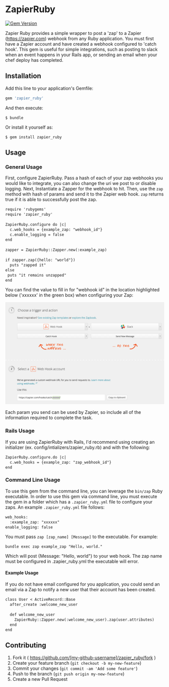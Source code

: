 # ZapierRuby

[![Gem Version](https://badge.fury.io/rb/zapier_ruby.svg)](http://badge.fury.io/rb/zapier_ruby)

Zapier Ruby provides a simple wrapper to post a 'zap' to a Zapier (https://zapier.com) webhook from any Ruby application. You must first have a Zapier account and have created a webhook configured to 'catch hook'. This gem is useful for simple integrations, such as posting to slack when an event happens in your Rails app, or sending an email when your chef deploy has completed.

## Installation

Add this line to your application's Gemfile:

```ruby
gem 'zapier_ruby'
```

And then execute:

    $ bundle

Or install it yourself as:

    $ gem install zapier_ruby

## Usage

### General Usage
First, configure ZapierRuby. Pass a hash of each of your zap webhooks you would like to integrate, you can also change the uri we post to or disable logging. Next, Instantiate a Zapper for the webhook to hit. Then, use the `zap` method with hash of params and send it to the Zapier web hook. `zap` returns true if it is able to successfully post the zap.

```
require 'rubygems'
require 'zapier_ruby'

ZapierRuby.configure do |c|
  c.web_hooks = {example_zap: "webhook_id"}
  c.enable_logging = false
end

zapper = ZapierRuby::Zapper.new(:example_zap)

if zapper.zap({hello: "world"})
  puts "zapped it"
else
 puts "it remains unzapped"
end
```

You can find the value to fill in for "webhook id" in the location highlighted below ('xxxxxx' in the green box) when configuring your Zap:

![](https://github.com/pete2786/pete2786.github.io/blob/master/images/finding_webhook.png)


Each param you send can be used by Zapier, so include all of the information required to complete the task.

### Rails Usage
If you are using ZapierRuby with Rails, I'd recommend using creating an initializer (ex. config/intializers/zapier_ruby.rb) and with the following:

```
ZapierRuby.configure.do |c|
  c.web_hooks = {example_zap: "zap_webhook_id"}
end
```

### Command Line Usage ###
To use this gem from the command line, you can leverage the `bin/zap` Ruby executable. In order to use this gem via command line, you must execute the gem in a folder which has a `.zapier_ruby.yml` file to configure your zaps. An example `.zapier_ruby.yml` file follows:

```
web_hooks:
  :example_zap: "xxxxxx"
enable_logging: false
```

You must pass `zap [zap_name] [Message]` to the executable. For example:
```
bundle exec zap example_zap "Hello, world."
```

Which will post {Message: "Hello, world"} to your web hook. The zap name must be configured in .zapier_ruby.yml the executable will error.

#### Example Usage

If you do not have email configured for you application, you could send an email via a Zap to notify a new user that their account has been created.
```
class User < ActiveRecord::Base
  after_create :welcome_new_user

  def welcome_new_user
    ZapierRuby::Zapper.new(:welcome_new_user).zap(user.attributes)
  end
end
```


## Contributing

1. Fork it ( https://github.com/[my-github-username]/zapier_ruby/fork )
2. Create your feature branch (`git checkout -b my-new-feature`)
3. Commit your changes (`git commit -am 'Add some feature'`)
4. Push to the branch (`git push origin my-new-feature`)
5. Create a new Pull Request
